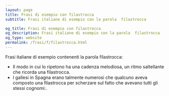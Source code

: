 ```yaml
---
layout: page
title: Frasi di esempio con filastrocca 
subtitle: Frasi italiane di esempio con la parola  filastrocca

og_title: Frasi di esempio con filastrocca 
og_description: Frasi italiane di esempio con la parola  filastrocca
og_type: website
permalink: /frasi/f/filastrocca.html
---
```


Frasi italiane di esempio contenenti la parola filastrocca:


- Il modo in cui lo ripetono ha una cadenza melodiosa, un ritmo saltellante che ricorda una filastrocca.
- I gallesi in Spagna erano talmente numerosi che qualcuno aveva composto una filastrocca per scherzare sul fatto che avevano tutti gli stessi cognomi:.
